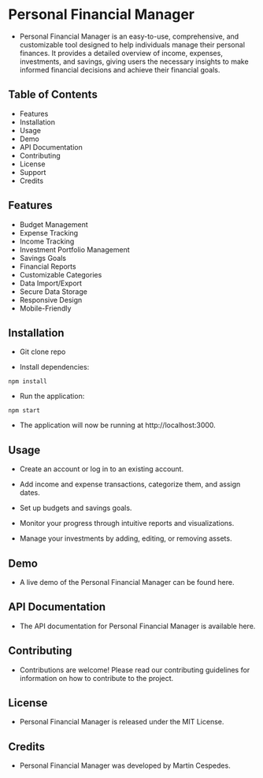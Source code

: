 # Personal Financial Manager

- Personal Financial Manager is an easy-to-use, comprehensive, and customizable tool designed to help individuals manage their personal finances. It provides a detailed overview of income, expenses, investments, and savings, giving users the necessary insights to make informed financial decisions and achieve their financial goals.

## Table of Contents
- Features
- Installation
- Usage
- Demo
- API Documentation
- Contributing
- License
- Support
- Credits

 ## Features
- Budget Management
- Expense Tracking
- Income Tracking
- Investment Portfolio Management
- Savings Goals
- Financial Reports
- Customizable Categories
- Data Import/Export
- Secure Data Storage
- Responsive Design
- Mobile-Friendly

## Installation

- Git clone repo

- Install dependencies:
```
npm install
```

- Run the application:
```
npm start
```

- The application will now be running at http://localhost:3000.

## Usage

- Create an account or log in to an existing account.

- Add income and expense transactions, categorize them, and assign dates.

- Set up budgets and savings goals.

- Monitor your progress through intuitive reports and visualizations.

- Manage your investments by adding, editing, or removing assets.

## Demo

- A live demo of the Personal Financial Manager can be found here.

## API Documentation

- The API documentation for Personal Financial Manager is available here.

## Contributing

- Contributions are welcome! Please read our contributing guidelines for information on how to contribute to the project.

## License

- Personal Financial Manager is released under the MIT License.

## Credits

- Personal Financial Manager was developed by Martin Cespedes. 